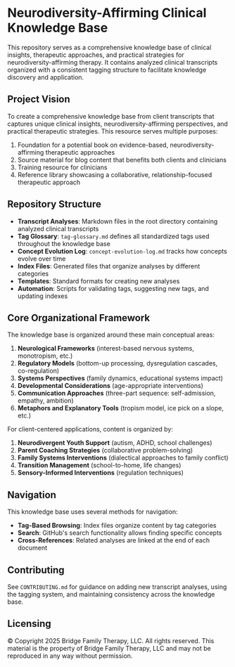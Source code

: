 # Neurodiversity-Affirming Clinical Knowledge Base

This repository serves as a comprehensive knowledge base of clinical insights, therapeutic approaches, and practical strategies for neurodiversity-affirming therapy. It contains analyzed clinical transcripts organized with a consistent tagging structure to facilitate knowledge discovery and application.

## Project Vision

To create a comprehensive knowledge base from client transcripts that captures unique clinical insights, neurodiversity-affirming perspectives, and practical therapeutic strategies. This resource serves multiple purposes:

1. Foundation for a potential book on evidence-based, neurodiversity-affirming therapeutic approaches
2. Source material for blog content that benefits both clients and clinicians
3. Training resource for clinicians 
4. Reference library showcasing a collaborative, relationship-focused therapeutic approach

## Repository Structure

- **Transcript Analyses**: Markdown files in the root directory containing analyzed clinical transcripts
- **Tag Glossary**: `tag-glossary.md` defines all standardized tags used throughout the knowledge base
- **Concept Evolution Log**: `concept-evolution-log.md` tracks how concepts evolve over time
- **Index Files**: Generated files that organize analyses by different categories
- **Templates**: Standard formats for creating new analyses
- **Automation**: Scripts for validating tags, suggesting new tags, and updating indexes

## Core Organizational Framework

The knowledge base is organized around these main conceptual areas:

1. **Neurological Frameworks** (interest-based nervous systems, monotropism, etc.)
2. **Regulatory Models** (bottom-up processing, dysregulation cascades, co-regulation)
3. **Systems Perspectives** (family dynamics, educational systems impact)
4. **Developmental Considerations** (age-appropriate interventions)
5. **Communication Approaches** (three-part sequence: self-admission, empathy, ambition)
6. **Metaphors and Explanatory Tools** (tropism model, ice pick on a slope, etc.)

For client-centered applications, content is organized by:

1. **Neurodivergent Youth Support** (autism, ADHD, school challenges)
2. **Parent Coaching Strategies** (collaborative problem-solving)
3. **Family Systems Interventions** (dialectical approaches to family conflict)
4. **Transition Management** (school-to-home, life changes)
5. **Sensory-Informed Interventions** (regulation techniques)

## Navigation

This knowledge base uses several methods for navigation:

- **Tag-Based Browsing**: Index files organize content by tag categories
- **Search**: GitHub's search functionality allows finding specific concepts
- **Cross-References**: Related analyses are linked at the end of each document

## Contributing

See `CONTRIBUTING.md` for guidance on adding new transcript analyses, using the tagging system, and maintaining consistency across the knowledge base.

## Licensing

© Copyright 2025 Bridge Family Therapy, LLC. All rights reserved. This material is the property of Bridge Family Therapy, LLC and may not be reproduced in any way without permission.
